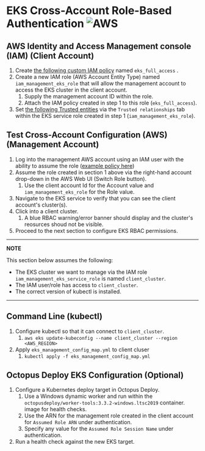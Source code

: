 # EKS Cross-Account Role-Based Authentication ![AWS](https://img.shields.io/badge/AWS-%23FF9900.svg?style=for-the-badge&logo=amazon-aws&logoColor=white)

## AWS Identity and Access Management console (IAM) (Client Account)

1. Create [the following custom IAM policy](https://github.com/briggs-octo/eks-docs/blob/main/aws/iam/eks_full_access.json) named `eks_full_access` .
2. Create a new IAM role (AWS Account Entity Type) named `iam_management_eks_role` that will allow the management account to access the EKS cluster in the client account.
   1. Supply the management account ID within the role.
   2. Attach the IAM policy created in step 1 to this role (`eks_full_access`).
3. Set [the following Trusted entities](https://github.com/briggs-octo/eks-docs/blob/main/aws/iam/eks_management_role_trusted_entities.json) via the `Trusted relationships` tab within the EKS service role created in step 1 (`iam_management_eks_role`).

## Test Cross-Account Configuration (AWS) (Management Account)

1. Log into the management AWS account using an IAM user with the ability to assume the role ([example policy here](https://github.com/briggs-octo/eks-docs/blob/main/aws/iam/management_assume_role.json))
2. Assume the role created in section 1 above via the right-hand account drop-down in the AWS Web UI (Switch Role button).
   1. Use the client account Id for the Account value and `iam_management_eks_role` for the Role value.  
3. Navigate to the EKS service to verify that you can see the client account's cluster(s).
4. Click into a client cluster.
   1. A blue RBAC warning/error banner should display and the cluster's reosurces shoud not be visible.
5. Proceed to the next section to configure EKS RBAC permissions.

---
**NOTE**

This section below assumes the following:

- The EKS cluster we want to manage via the IAM role `iam_management_eks_service_role` is named `client_cluster`.
- The IAM user/role has access to `client_cluster`.
- The correct version of kubectl is installed.
  
---

## Command Line (kubectl)

1. Configure kubectl so that it can connect to `client_cluster`.
   1. `aws eks update-kubeconfig --name client_cluster --region <AWS_REGION>`
2. Apply `eks_management_config_map.yml` to client cluser
   1. `kubectl apply -f eks_management_config_map.yml`

## Octopus Deploy EKS Configuration (Optional)

1. Configure a Kubernetes deploy target in Octopus Deploy.
   1. Use a Windows dynamic worker and run within the `octopusdeploy/worker-tools:3.3.2-windows.ltsc2019` container. image for health checks.
   2. Use the ARN for the management role created in the client account for `Assumed Role ARN` under authentication.
   3. Specify any value for the `Assumed Role Session Name` under authentication.
2. Run a health check against the new EKS target.
